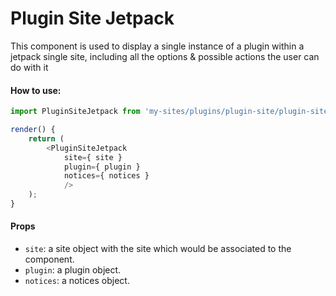Plugin Site Jetpack
===================

This component is used to display a single instance of a plugin within a jetpack single site, including all the options & possible actions the user can do with it

#### How to use:

```js
import PluginSiteJetpack from 'my-sites/plugins/plugin-site/plugin-site-jetpack';

render() {
    return (
        <PluginSiteJetpack
            site={ site }
            plugin={ plugin }
            notices={ notices }
            />
    );
}
```

#### Props

* `site`: a site object with the site which would be associated to the component.
* `plugin`: a plugin object.
* `notices`: a notices object.
